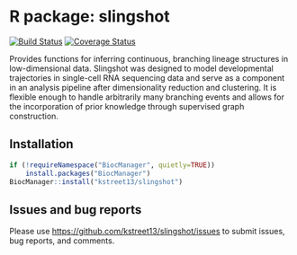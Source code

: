 # R package: slingshot
[![Build Status](https://travis-ci.org/kstreet13/slingshot.svg?branch=master)](https://travis-ci.org/kstreet13/slingshot)
[![Coverage Status](https://img.shields.io/codecov/c/github/kstreet13/slingshot/master.svg)](https://codecov.io/github/kstreet13/slingshot?branch=master)

Provides functions for inferring continuous, branching lineage structures in low-dimensional data. Slingshot was designed to model developmental trajectories in single-cell RNA sequencing data and serve as a component in an analysis pipeline after dimensionality reduction and clustering. It is flexible enough to handle arbitrarily many branching events and allows for the incorporation of prior knowledge through supervised graph construction.

## Installation

```r
if (!requireNamespace("BiocManager", quietly=TRUE))
    install.packages("BiocManager")
BiocManager::install("kstreet13/slingshot")
```

## Issues and bug reports

Please use https://github.com/kstreet13/slingshot/issues to submit issues, bug reports, and comments.
